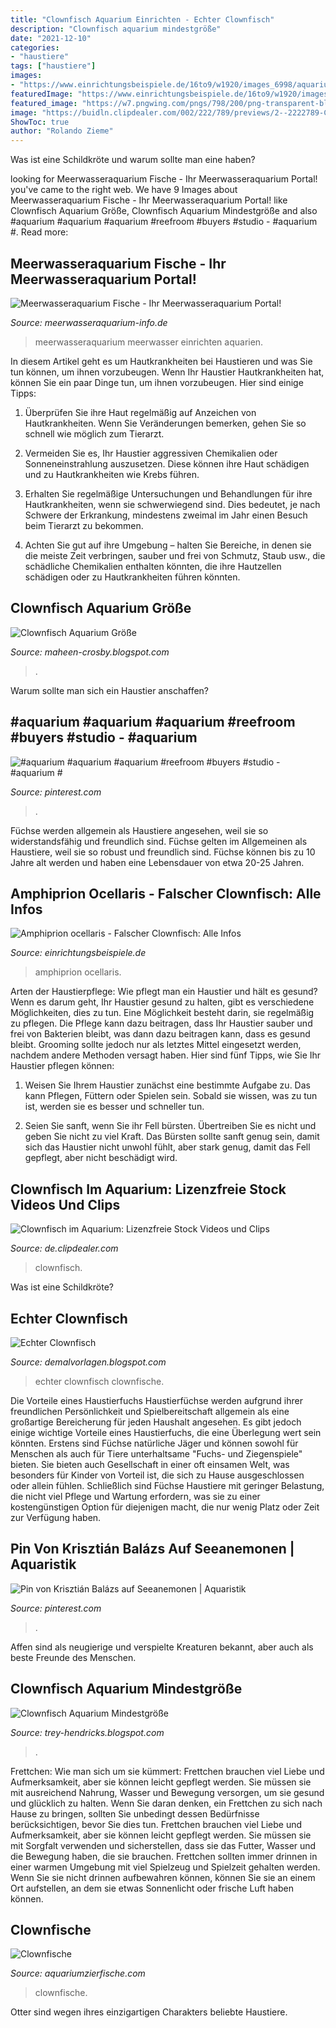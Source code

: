 ```yaml
---
title: "Clownfisch Aquarium Einrichten - Echter Clownfisch"
description: "Clownfisch aquarium mindestgröße"
date: "2021-12-10"
categories:
- "haustiere"
tags: ["haustiere"]
images:
- "https://www.einrichtungsbeispiele.de/16to9/w1920/images_6998/aquarium-einrichten-mit-falsche-clownfische-amphiprion-ocellaris__690c2e725dba920480c33f305be9292f.jpg"
featuredImage: "https://www.einrichtungsbeispiele.de/16to9/w1920/images_24950/aquarium-einrichten-mit-amphiprion-ocellaris---anemonenfisch__394ff2e5555582b761326b05266ceb4f.jpg"
featured_image: "https://w7.pngwing.com/pngs/798/200/png-transparent-blue-and-yellow-fish-illustration-fish-fish-marine-mammal-marine-biology-clownfish.png"
image: "https://buidln.clipdealer.com/002/222/789/previews/2--2222789-Clownfisch im Aquarium.jpg"
ShowToc: true
author: "Rolando Zieme"
---
```



Was ist eine Schildkröte und warum sollte man eine haben?

	

		
looking for Meerwasseraquarium Fische - Ihr Meerwasseraquarium Portal! you've came to the right web. We have 9 Images about Meerwasseraquarium Fische - Ihr Meerwasseraquarium Portal! like Clownfisch Aquarium Größe, Clownfisch Aquarium Mindestgröße and also #aquarium #aquarium #aquarium #reefroom #buyers #studio - #aquarium #. Read more:
		
    
## Meerwasseraquarium Fische - Ihr Meerwasseraquarium Portal!

<img loading=lazy src="http://meerwasseraquarium-info.de/wp-content/uploads/2015/12/colorful-aquarium-216701_1280-e1530039345956.jpg" onerror="this.onerror=null;this.src='https://tse2.mm.bing.net/th?id=OIP.yIC9OAK7LSf6M66XuZXk6AHaBz&amp;pid=15.1';" alt="Meerwasseraquarium Fische - Ihr Meerwasseraquarium Portal!">

_Source: meerwasseraquarium-info.de_

>meerwasseraquarium meerwasser einrichten aquarien. 

	

In diesem Artikel geht es um Hautkrankheiten bei Haustieren und was Sie tun können, um ihnen vorzubeugen.
Wenn Ihr Haustier Hautkrankheiten hat, können Sie ein paar Dinge tun, um ihnen vorzubeugen. Hier sind einige Tipps:
1. Überprüfen Sie ihre Haut regelmäßig auf Anzeichen von Hautkrankheiten. Wenn Sie Veränderungen bemerken, gehen Sie so schnell wie möglich zum Tierarzt.

2. Vermeiden Sie es, Ihr Haustier aggressiven Chemikalien oder Sonneneinstrahlung auszusetzen. Diese können ihre Haut schädigen und zu Hautkrankheiten wie Krebs führen.

3. Erhalten Sie regelmäßige Untersuchungen und Behandlungen für ihre Hautkrankheiten, wenn sie schwerwiegend sind. Dies bedeutet, je nach Schwere der Erkrankung, mindestens zweimal im Jahr einen Besuch beim Tierarzt zu bekommen.

4. Achten Sie gut auf ihre Umgebung – halten Sie Bereiche, in denen sie die meiste Zeit verbringen, sauber und frei von Schmutz, Staub usw., die schädliche Chemikalien enthalten könnten, die ihre Hautzellen schädigen oder zu Hautkrankheiten führen könnten.

    
## Clownfisch Aquarium Größe

<img loading=lazy src="https://www.einrichtungsbeispiele.de/16to9/w1920/images_24950/aquarium-einrichten-mit-amphiprion-ocellaris---anemonenfisch__394ff2e5555582b761326b05266ceb4f.jpg" onerror="this.onerror=null;this.src='https://tse4.mm.bing.net/th?id=OIP.0zSE8erThNck_MIszxsFWwHaEK&amp;pid=15.1';" alt="Clownfisch Aquarium Größe">

_Source: maheen-crosby.blogspot.com_

>. 

	

Warum sollte man sich ein Haustier anschaffen?

    
## #aquarium #aquarium #aquarium #reefroom #buyers #studio - #aquarium #

<img loading=lazy src="https://i.pinimg.com/736x/cc/72/db/cc72db6481bd111feb8c91e41e50edd9.jpg" onerror="this.onerror=null;this.src='https://tse4.mm.bing.net/th?id=OIP.WxZWJmBNY6_hEsx295jZpAHaJ3&amp;pid=15.1';" alt="#aquarium #aquarium #aquarium #reefroom #buyers #studio - #aquarium #">

_Source: pinterest.com_

>. 

	

Füchse werden allgemein als Haustiere angesehen, weil sie so widerstandsfähig und freundlich sind.
Füchse gelten im Allgemeinen als Haustiere, weil sie so robust und freundlich sind. Füchse können bis zu 10 Jahre alt werden und haben eine Lebensdauer von etwa 20-25 Jahren.

    
## Amphiprion Ocellaris - Falscher Clownfisch: Alle Infos

<img loading=lazy src="https://www.einrichtungsbeispiele.de/16to9/w1920/images_6998/aquarium-einrichten-mit-falsche-clownfische-amphiprion-ocellaris__690c2e725dba920480c33f305be9292f.jpg" onerror="this.onerror=null;this.src='https://tse2.mm.bing.net/th?id=OIP.gM3M7loHdtxC8ef-NVZniAHaEK&amp;pid=15.1';" alt="Amphiprion ocellaris - Falscher Clownfisch: Alle Infos">

_Source: einrichtungsbeispiele.de_

>amphiprion ocellaris. 

	

Arten der Haustierpflege: Wie pflegt man ein Haustier und hält es gesund?
Wenn es darum geht, Ihr Haustier gesund zu halten, gibt es verschiedene Möglichkeiten, dies zu tun. Eine Möglichkeit besteht darin, sie regelmäßig zu pflegen. Die Pflege kann dazu beitragen, dass Ihr Haustier sauber und frei von Bakterien bleibt, was dann dazu beitragen kann, dass es gesund bleibt. Grooming sollte jedoch nur als letztes Mittel eingesetzt werden, nachdem andere Methoden versagt haben. Hier sind fünf Tipps, wie Sie Ihr Haustier pflegen können:
1) Weisen Sie Ihrem Haustier zunächst eine bestimmte Aufgabe zu. Das kann Pflegen, Füttern oder Spielen sein. Sobald sie wissen, was zu tun ist, werden sie es besser und schneller tun.

2) Seien Sie sanft, wenn Sie ihr Fell bürsten. Übertreiben Sie es nicht und geben Sie nicht zu viel Kraft. Das Bürsten sollte sanft genug sein, damit sich das Haustier nicht unwohl fühlt, aber stark genug, damit das Fell gepflegt, aber nicht beschädigt wird.

    
## Clownfisch Im Aquarium: Lizenzfreie Stock Videos Und Clips

<img loading=lazy src="https://buidln.clipdealer.com/002/222/789/previews/2--2222789-Clownfisch im Aquarium.jpg" onerror="this.onerror=null;this.src='https://tse2.mm.bing.net/th?id=OIP.rOXCP9tguukap5w9hEps3wHaEK&amp;pid=15.1';" alt="Clownfisch im Aquarium: Lizenzfreie Stock Videos und Clips">

_Source: de.clipdealer.com_

>clownfisch. 

	

Was ist eine Schildkröte?

    
## Echter Clownfisch

<img loading=lazy src="https://i.ytimg.com/vi/iTOsdS11sXQ/maxresdefault.jpg" onerror="this.onerror=null;this.src='https://tse1.mm.bing.net/th?id=OIP.c_O4ZbUiis79fcJf2nuqgQHaEK&amp;pid=15.1';" alt="Echter Clownfisch">

_Source: demalvorlagen.blogspot.com_

>echter clownfisch clownfische. 

	

Die Vorteile eines Haustierfuchs
Haustierfüchse werden aufgrund ihrer freundlichen Persönlichkeit und Spielbereitschaft allgemein als eine großartige Bereicherung für jeden Haushalt angesehen. Es gibt jedoch einige wichtige Vorteile eines Haustierfuchs, die eine Überlegung wert sein könnten. Erstens sind Füchse natürliche Jäger und können sowohl für Menschen als auch für Tiere unterhaltsame "Fuchs- und Ziegenspiele" bieten. Sie bieten auch Gesellschaft in einer oft einsamen Welt, was besonders für Kinder von Vorteil ist, die sich zu Hause ausgeschlossen oder allein fühlen. Schließlich sind Füchse Haustiere mit geringer Belastung, die nicht viel Pflege und Wartung erfordern, was sie zu einer kostengünstigen Option für diejenigen macht, die nur wenig Platz oder Zeit zur Verfügung haben.

    
## Pin Von Krisztián Balázs Auf Seeanemonen | Aquaristik

<img loading=lazy src="https://i.pinimg.com/originals/59/30/62/5930625a18d3d3a47dcd6037c7127c36.jpg" onerror="this.onerror=null;this.src='https://tse4.mm.bing.net/th?id=OIP.Z6Is_7mSORsW1SaIq8Y41gHaJ4&amp;pid=15.1';" alt="Pin von Krisztián Balázs auf Seeanemonen | Aquaristik">

_Source: pinterest.com_

>. 

	

Affen sind als neugierige und verspielte Kreaturen bekannt, aber auch als beste Freunde des Menschen.

    
## Clownfisch Aquarium Mindestgröße

<img loading=lazy src="https://w7.pngwing.com/pngs/798/200/png-transparent-blue-and-yellow-fish-illustration-fish-fish-marine-mammal-marine-biology-clownfish.png" onerror="this.onerror=null;this.src='https://tse1.mm.bing.net/th?id=OIP.9ArO4JGboiycvzibfUmCLwHaE9&amp;pid=15.1';" alt="Clownfisch Aquarium Mindestgröße">

_Source: trey-hendricks.blogspot.com_

>. 

	

Frettchen: Wie man sich um sie kümmert: Frettchen brauchen viel Liebe und Aufmerksamkeit, aber sie können leicht gepflegt werden. Sie müssen sie mit ausreichend Nahrung, Wasser und Bewegung versorgen, um sie gesund und glücklich zu halten.
Wenn Sie daran denken, ein Frettchen zu sich nach Hause zu bringen, sollten Sie unbedingt dessen Bedürfnisse berücksichtigen, bevor Sie dies tun. Frettchen brauchen viel Liebe und Aufmerksamkeit, aber sie können leicht gepflegt werden. Sie müssen sie mit Sorgfalt verwenden und sicherstellen, dass sie das Futter, Wasser und die Bewegung haben, die sie brauchen. Frettchen sollten immer drinnen in einer warmen Umgebung mit viel Spielzeug und Spielzeit gehalten werden. Wenn Sie sie nicht drinnen aufbewahren können, können Sie sie an einem Ort aufstellen, an dem sie etwas Sonnenlicht oder frische Luft haben können.

    
## Clownfische

<img loading=lazy src="http://www.aquariumzierfische.com/wp-content/uploads/2015/04/Falscher-Clownfisch-300x225.jpg" onerror="this.onerror=null;this.src='https://tse4.mm.bing.net/th?id=OIP.zoR3LeueAiGK5B68CuEzswAAAA&amp;pid=15.1';" alt="Clownfische">

_Source: aquariumzierfische.com_

>clownfische. 

	

Otter sind wegen ihres einzigartigen Charakters beliebte Haustiere.


